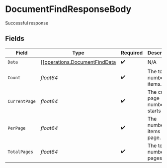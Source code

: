 # DocumentFindResponseBody

Successful response


## Fields

| Field                                                                        | Type                                                                         | Required                                                                     | Description                                                                  |
| ---------------------------------------------------------------------------- | ---------------------------------------------------------------------------- | ---------------------------------------------------------------------------- | ---------------------------------------------------------------------------- |
| `Data`                                                                       | [][operations.DocumentFindData](../../models/operations/documentfinddata.md) | :heavy_check_mark:                                                           | N/A                                                                          |
| `Count`                                                                      | *float64*                                                                    | :heavy_check_mark:                                                           | The total number of items.                                                   |
| `CurrentPage`                                                                | *float64*                                                                    | :heavy_check_mark:                                                           | The current page number, starts at 1.                                        |
| `PerPage`                                                                    | *float64*                                                                    | :heavy_check_mark:                                                           | The number of items per page.                                                |
| `TotalPages`                                                                 | *float64*                                                                    | :heavy_check_mark:                                                           | The total number of pages.                                                   |